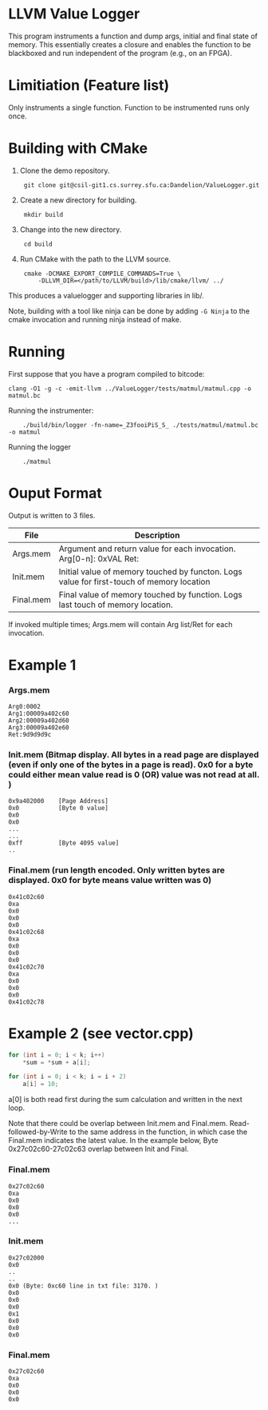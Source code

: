 # LLVM Value Logger


This program instruments a function and dump args, initial and final state of memory. This essentially creates a closure and enables the function to be blackboxed and run independent of the program (e.g., on an FPGA).

Limitiation (Feature list)
=========================
Only instruments a single function. 
Function to be instrumented runs only once.



Building with CMake
==============================================
1. Clone the demo repository.

        git clone git@csil-git1.cs.surrey.sfu.ca:Dandelion/ValueLogger.git

2. Create a new directory for building.

        mkdir build

3. Change into the new directory.

        cd build

4. Run CMake with the path to the LLVM source.

        cmake -DCMAKE_EXPORT_COMPILE_COMMANDS=True \
            -DLLVM_DIR=</path/to/LLVM/build>/lib/cmake/llvm/ ../




This produces a valuelogger and supporting
libraries in lib/.

Note, building with a tool like ninja can be done by adding `-G Ninja` to
the cmake invocation and running ninja instead of make.

Running
==============================================

First suppose that you have a program compiled to bitcode:

    clang -O1 -g -c -emit-llvm ../ValueLogger/tests/matmul/matmul.cpp -o matmul.bc

Running the instrumenter:


        ./build/bin/logger -fn-name=_Z3fooiPiS_S_ ./tests/matmul/matmul.bc -o matmul

Running the logger

        ./matmul
 
Ouput Format   
==============================================
Output is written to 3 files. 

| File      | Description                                                                               |
|-----------|-------------------------------------------------------------------------------------------|
| Args.mem  | Argument and return value for each invocation. Arg[0-n]: 0xVAL Ret:                       |
| Init.mem  | Initial value of memory touched by functon. Logs value for first-touch of memory location |
| Final.mem | Final value of memory touched by function. Logs last touch of memory location.            |


If invoked multiple times; Args.mem will contain Arg list/Ret for each invocation.


Example 1
=========================
### Args.mem
```
Arg0:0002
Arg1:00009a402c60
Arg2:00009a402d60
Arg3:00009a402e60
Ret:9d9d9d9c
```
### Init.mem (Bitmap display. All bytes in a read page are displayed (even if only one of the bytes in a page is read). 0x0 for a byte could either mean value read is 0 (OR) value was not read at all. )
```
0x9a402000    [Page Address]
0x0           [Byte 0 value]
0x0
0x0
...
...
0xff          [Byte 4095 value]
..
```

### Final.mem (run length encoded. Only written bytes are displayed. 0x0 for byte means value written was 0)
```
0x41c02c60
0xa
0x0
0x0
0x0
0x41c02c68
0xa
0x0
0x0
0x0
0x41c02c70
0xa
0x0
0x0
0x0
0x41c02c78
```

Example 2 (see vector.cpp)
=========================
```C++
for (int i = 0; i < k; i++)
    *sum = *sum + a[i];

for (int i = 0; i < k; i = i + 2)
    a[i] = 10;
```

a[0] is both read first during the sum calculation and written in the next loop.

Note that there could be overlap between Init.mem and Final.mem. Read-followed-by-Write to the same address in the function, in which case the Final.mem indicates the latest value. In the example below,
Byte 0x27c02c60-27c02c63 overlap between Init and Final.

### Final.mem
```
0x27c02c60
0xa
0x0
0x0
0x0
...
```

### Init.mem
```
0x27c02000
0x0
..
..
0x0 (Byte: 0xc60 line in txt file: 3170. )
0x0
0x0
0x0
0x1
0x0
0x0
0x0
```
### Final.mem
```
0x27c02c60
0xa
0x0
0x0
0x0
```
